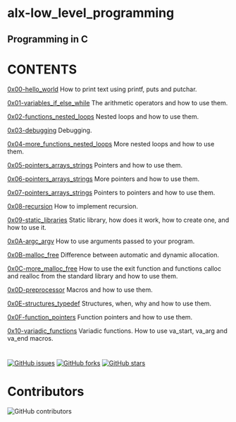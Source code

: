 # alx-low_level_programming


## Programming in C

# CONTENTS

[0x00-hello_world](./0x00-hello_world) How to print text using printf, puts and putchar.

[0x01-variables_if_else_while](./0x01-variables_if_else_while) The arithmetic operators and how to use them.

[0x02-functions_nested_loops](./0x02-functions_nested_loops) Nested loops and how to use them.

[0x03-debugging](./0x03-debugging) Debugging.

[0x04-more_functions_nested_loops](./0x04-more_functions_nested_loops) More nested loops and how to use them.

[0x05-pointers_arrays_strings](./0x05-pointers_arrays_strings) Pointers and how to use them.

[0x06-pointers_arrays_strings](./0x06-pointers_arrays_strings) More pointers and how to use them.

[0x07-pointers_arrays_strings](./0x07-pointers_arrays_strings) Pointers to pointers and how to use them.

[0x08-recursion](./0x08-recursion) How to implement recursion.

[0x09-static_libraries](./0x09-static_libraries) Static library, how does it work, how to create one, and how to use it.

[0x0A-argc_argv](./0x0A-argc_argv) How to use arguments passed to your program.

[0x0B-malloc_free](./0x0B-malloc_free) Difference between automatic and dynamic allocation.

[0x0C-more_malloc_free](./0x0C-more_malloc_free) How to use the exit function and functions calloc and realloc from the standard library and how to use them.

[0x0D-preprocessor](./0x0D-preprocessor) Macros and how to use them.

[0x0E-structures_typedef](./0x0E-structures_typedef) Structures, when, why and how to use them.

[0x0F-function_pointers](./0x0F-function_pointers) Function pointers and how to use them.

[0x10-variadic_functions](./0x10-variadic_functions) Variadic functions. How to use va_start, va_arg and va_end macros.


#

[![GitHub issues](https://img.shields.io/github/issues/bedzon94/alx-low_level_programming)](https://github.com/bedzon94/alx-low_level_programming/issues)  [![GitHub forks](https://img.shields.io/github/forks/bedzon94/alx-low_level_programming)](https://github.com/bedzon94/alx-low_level_programming/network)  [![GitHub stars](https://img.shields.io/github/stars/bedzon94/alx-low_level_programming)](https://github.com/bedzon94/alx-low_level_programming/stargazers)





# Contributors

![GitHub contributors](https://img.shields.io/github/contributors/bedzon94/alx-low_level_programming)

